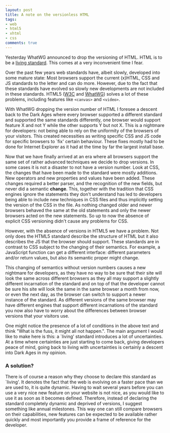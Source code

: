 ```yaml
--- 
layout: post
title: A note on the versionless HTML
tags: 
- web
- html5
- xhtml
- css
comments: true
---
```

Yesterday WhatWG announced to drop the versioning of HTML. HTML is to be a <a
href="http://blog.whatwg.org/html-is-the-new-html5">living standard</a>. This
comes at a very inconvenient time I fear.

Over the past few years web standards have, albeit slowly, developed into some
mature state: Most browsers support the current (x)HTML, CSS and JS standards to
the letter and can do more. However, due to the fact that these standards have
evolved so slowly new developments are not included in these standards. HTML5
(<a href="http://dev.w3.org/html5/spec/Overview.html">W3C</a> and <a
href="http://www.whatwg.org/specs/web-apps/current-work/multipage/">WhatWG</a>)
solves a lot of these problems, including features like `<canvas>` and
`<video>`.

With WhatWG dropping the version number of HTML I foresee a descent back to the
Dark Ages where every browser supported a different standard and supported the
same standards differently, one browser would support feature X and not Y while
the other supports Y but not X. This is a nightmare for developers: not being
able to rely on the uniformity of the browsers of your visitors. This created
necessities as writing specific CSS and JS code for specific browsers to `fix'
certain behaviour. These fixes mostly had to be done for Internet Explorer as it
had at the time by far the largest install base.

Now that we have finally arrived at an era where all browsers support the same
set of rather advanced techniques we decide to drop versions. In some cases it
is not a disaster to not have a version number. Look at CSS, the changes that
have been made to the standard were mostly additions. New operators and new
properties and values have been added. These changes required a better parser,
and the recognition of the new fields, but never did a semantic
<strong>change</strong>. This, together with the tradition that CSS engines
ignore the statements they don't understand has led to developers being able to
include new techniques in CSS files and thus implicitly setting the version of
the CSS in the file. As nothing changed older and newer browsers behaved the
same at the old statements and only the newer browsers acted on the new
statements. So up to now the absence of explicit CSS versioning didn't cause any
problems for CSS.

However, with the absence of versions in HTML5 we have a problem. Not only does
the HTML5 standard describe the structure of HTML but it also describes the JS
that the browser should support. These standards are in contrast to CSS subject
to the changing of their semantics. For example, a JavaScript function can get a
different interface: different parameters and/or return values, but also its
semantic proper might change.

This changing of semantics without version numbers causes a new nightmare for
developers, as they have no way to be sure that their site will look the same
across different browsers as they all may support a slightly different
incarnation of the standard and on top of that the developer cannot be sure his
site will look the same in the same browser a month from now, or even the next
day, as the browser can switch to support a newer instance of the standard. As
different versions of the same browser may have different engines that support
different incarnations of the standard you now also have to worry about the
differences between browser versions that your visitors use.

One might notice the presence of a lot of conditions in the above text and think
"What is the fuss, it might all not happen.". The main argument I would like to
make here is this: a `living' standard introduces a lot of uncertainties. At a
time where certainties are just starting to come back, giving developers peace
of mind, going back to living with uncertainties is certainly a descent into
Dark Ages in my opinion.

<h3>A solution?</h3>
There is of course a reason why they choose to declare this standard as
`living'. It denotes the fact that the web is evolving on a faster pace than we
are used to, it is quite dynamic. Having to wait several years before you can
use a very nice new feature on your website is not nice, as you would like to
use it as soon as it becomes defined. Therefore, instead of declaring the
standard completely dynamic and deprived of versions, I suggest something like
annual milestones. This way one can still compare browsers on their
capabilities, new features can be expected to be available rather quickly and
most importantly you provide a frame of reference for the developer.
